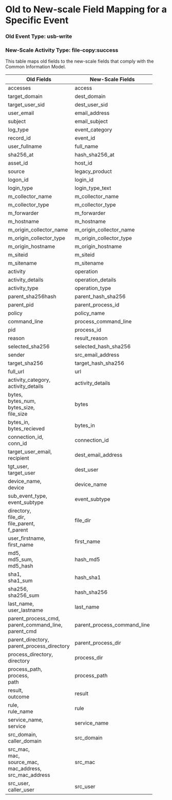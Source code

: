 Old to New-scale Field Mapping for a Specific Event
===================================================

### Old Event Type: usb-write
### New-Scale Activity Type: file-copy:success

This table maps old fields to the new-scale fields that comply with the Common Information Model.

| Old Fields                                                         | New-Scale Fields            |
| ------------------------------------------------------------------ | --------------------------- |
| accesses                                                           | access                      |
| target_domain                                                      | dest_domain                 |
| target_user_sid                                                    | dest_user_sid               |
| user_email                                                         | email_address               |
| subject                                                            | email_subject               |
| log_type                                                           | event_category              |
| record_id                                                          | event_id                    |
| user_fullname                                                      | full_name                   |
| sha256_at                                                          | hash_sha256_at              |
| asset_id                                                           | host_id                     |
| source                                                             | legacy_product              |
| logon_id                                                           | login_id                    |
| login_type                                                         | login_type_text             |
| m_collector_name                                                   | m_collector_name            |
| m_collector_type                                                   | m_collector_type            |
| m_forwarder                                                        | m_forwarder                 |
| m_hostname                                                         | m_hostname                  |
| m_origin_collector_name                                            | m_origin_collector_name     |
| m_origin_collector_type                                            | m_origin_collector_type     |
| m_origin_hostname                                                  | m_origin_hostname           |
| m_siteid                                                           | m_siteid                    |
| m_sitename                                                         | m_sitename                  |
| activity                                                           | operation                   |
| activity_details                                                   | operation_details           |
| activity_type                                                      | operation_type              |
| parent_sha256hash                                                  | parent_hash_sha256          |
| parent_pid                                                         | parent_process_id           |
| policy                                                             | policy_name                 |
| command_line                                                       | process_command_line        |
| pid                                                                | process_id                  |
| reason                                                             | result_reason               |
| selected_sha256                                                    | selected_hash_sha256        |
| sender                                                             | src_email_address           |
| target_sha256                                                      | target_hash_sha256          |
| full_url                                                           | url                         |
| activity_category,<br>activity_details                             | activity_details            |
| bytes,<br>bytes_num,<br>bytes_size,<br>file_size                   | bytes                       |
| bytes_in,<br>bytes_recieved                                        | bytes_in                    |
| connection_id,<br>conn_id                                          | connection_id               |
| target_user_email,<br>recipient                                    | dest_email_address          |
| tgt_user,<br>target_user                                           | dest_user                   |
| device_name,<br>device                                             | device_name                 |
| sub_event_type,<br>event_subtype                                   | event_subtype               |
| directory,<br>file_dir,<br>file_parent,<br>f_parent                | file_dir                    |
| user_firstname,<br>first_name                                      | first_name                  |
| md5,<br>md5_sum,<br>md5_hash                                       | hash_md5                    |
| sha1,<br>sha1_sum                                                  | hash_sha1                   |
| sha256,<br>sha256_sum                                              | hash_sha256                 |
| last_name,<br>user_lastname                                        | last_name                   |
| parent_process_cmd,<br>parent_command_line,<br>parent_cmd          | parent_process_command_line |
| parent_directory,<br>parent_process_directory                      | parent_process_dir          |
| process_directory,<br>directory                                    | process_dir                 |
| process_path,<br>process,<br>path                                  | process_path                |
| result,<br>outcome                                                 | result                      |
| rule,<br>rule_name                                                 | rule                        |
| service_name,<br>service                                           | service_name                |
| src_domain,<br>caller_domain                                       | src_domain                  |
| src_mac,<br>mac,<br>source_mac,<br>mac_address,<br>src_mac_address | src_mac                     |
| src_user,<br>caller_user                                           | src_user                    |